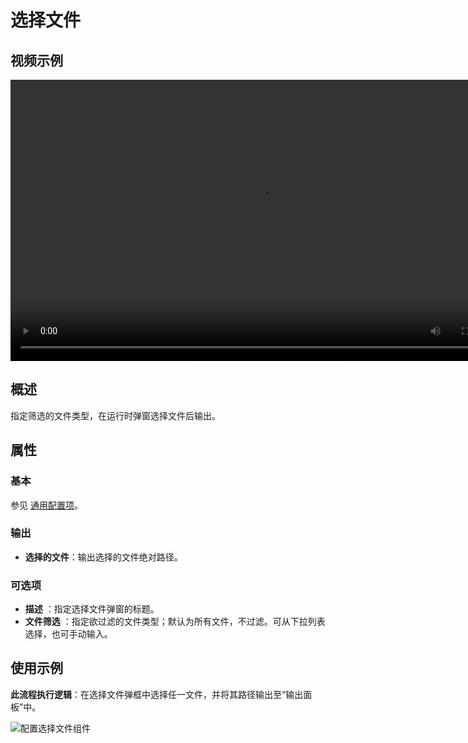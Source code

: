 # 选择文件

## 视频示例

<video controls height='450px' width='800px' src="https://encooacademy.oss-cn-shanghai.aliyuncs.com/activity/SelectFile.mp4"></video>

## 概述

指定筛选的文件类型，在运行时弹窗选择文件后输出。

## 属性

### 基本

参见 [通用配置项](../../Appendix/CommonConfigurationItems.md)。

### 输出

- **选择的文件**：输出选择的文件绝对路径。

### 可选项

- **描述** ：指定选择文件弹窗的标题。
- **文件筛选** ：指定欲过滤的文件类型；默认为所有文件，不过滤。可从下拉列表选择，也可手动输入。

## 使用示例

**此流程执行逻辑**：在选择文件弹框中选择任一文件，并将其路径输出至“输出面板”中。

![配置选择文件组件](https://docimages.blob.core.chinacloudapi.cn/images/Activities/selectFile-1.png)
